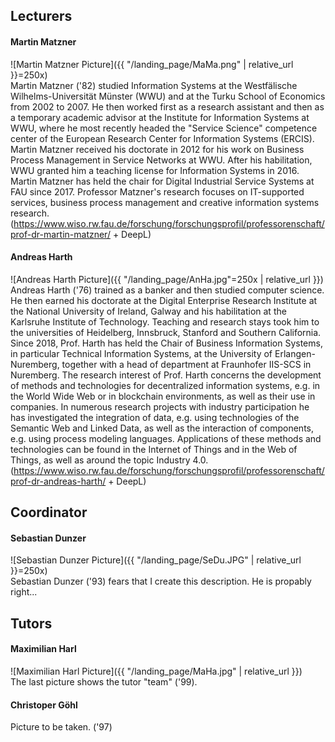 ## Lecturers
#### Martin Matzner
![Martin Matzner Picture]({{ "/landing_page/MaMa.png" | relative_url }}=250x) <br>
Martin Matzner ('82) studied Information Systems at the Westfälische Wilhelms-Universität Münster (WWU) and at the Turku School of Economics from 2002 to 2007. He then worked first as a research assistant and then as a temporary academic advisor at the Institute for Information Systems at WWU, where he most recently headed the "Service Science" competence center of the European Research Center for Information Systems (ERCIS). Martin Matzner received his doctorate in 2012 for his work on Business Process Management in Service Networks at WWU. After his habilitation, WWU granted him a teaching license for Information Systems in 2016. Martin Matzner has held the chair for Digital Industrial Service Systems at FAU since 2017.
Professor Matzner's research focuses on IT-supported services, business process management and creative information systems research. (https://www.wiso.rw.fau.de/forschung/forschungsprofil/professorenschaft/prof-dr-martin-matzner/ + DeepL)

#### Andreas Harth
![Andreas Harth Picture]({{ "/landing_page/AnHa.jpg"=250x | relative_url }}) <br>
Andreas Harth ('76) trained as a banker and then studied computer science. He then earned his doctorate at the Digital Enterprise Research Institute at the National University of Ireland, Galway and his habilitation at the Karlsruhe Institute of Technology. Teaching and research stays took him to the universities of Heidelberg, Innsbruck, Stanford and Southern California. Since 2018, Prof. Harth has held the Chair of Business Information Systems, in particular Technical Information Systems, at the University of Erlangen-Nuremberg, together with a head of department at Fraunhofer IIS-SCS in Nuremberg.
The research interest of Prof. Harth concerns the development of methods and technologies for decentralized information systems, e.g. in the World Wide Web or in blockchain environments, as well as their use in companies. In numerous research projects with industry participation he has investigated the integration of data, e.g. using technologies of the Semantic Web and Linked Data, as well as the interaction of components, e.g. using process modeling languages. Applications of these methods and technologies can be found in the Internet of Things and in the Web of Things, as well as around the topic Industry 4.0. (https://www.wiso.rw.fau.de/forschung/forschungsprofil/professorenschaft/prof-dr-andreas-harth/ + DeepL)

## Coordinator
#### Sebastian Dunzer
![Sebastian Dunzer Picture]({{ "/landing_page/SeDu.JPG" | relative_url }}=250x) <br>
Sebastian Dunzer ('93) fears that I create this description. He is propably right...

## Tutors
#### Maximilian Harl
![Maximilian Harl Picture]({{ "/landing_page/MaHa.jpg" | relative_url }}) <br>
The last picture shows the tutor "team" ('99).


#### Christoper Göhl
Picture to be taken. ('97)